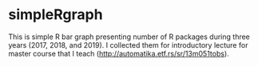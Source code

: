 # simpleRgraph
This is simple R bar graph presenting number of R packages during three years (2017, 2018, and 2019). I collected them for introductory lecture for master course that I teach (http://automatika.etf.rs/sr/13m051tobs).
